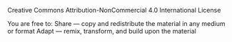 Creative Commons Attribution-NonCommercial 4.0 International License

You are free to:
Share — copy and redistribute the material in any medium or format
Adapt — remix, transform, and build upon the material

